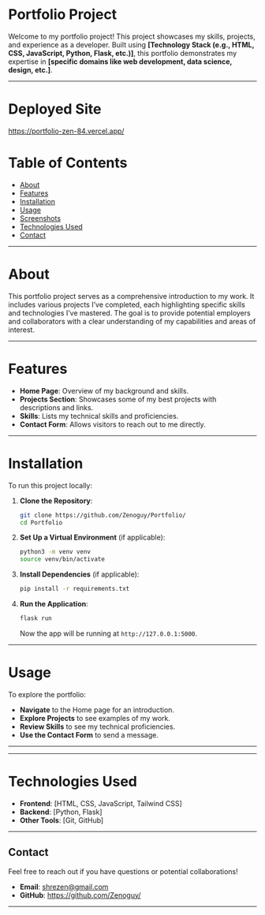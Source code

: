 

# Portfolio Project

Welcome to my portfolio project! This project showcases my skills, projects, and experience as a developer. Built using **[Technology Stack (e.g., HTML, CSS, JavaScript, Python, Flask, etc.)]**, this portfolio demonstrates my expertise in **[specific domains like web development, data science, design, etc.]**.

---

# Deployed Site
https://portfolio-zen-84.vercel.app/

# Table of Contents

- [About](#about)
- [Features](#features)
- [Installation](#installation)
- [Usage](#usage)
- [Screenshots](#screenshots)
- [Technologies Used](#technologies-used)
- [Contact](#contact)

---

# About

This portfolio project serves as a comprehensive introduction to my work. It includes various projects I’ve completed, each highlighting specific skills and technologies I’ve mastered. The goal is to provide potential employers and collaborators with a clear understanding of my capabilities and areas of interest.

---

# Features

- **Home Page**: Overview of my background and skills.
- **Projects Section**: Showcases some of my best projects with descriptions and links.
- **Skills**: Lists my technical skills and proficiencies.
- **Contact Form**: Allows visitors to reach out to me directly.

---

# Installation

To run this project locally:

1. **Clone the Repository**:
   ```bash
   git clone https://github.com/Zenoguy/Portfolio/
   cd Portfolio
   ```

2. **Set Up a Virtual Environment** (if applicable):
   ```bash
   python3 -m venv venv
   source venv/bin/activate
   ```

3. **Install Dependencies** (if applicable):
   ```bash
   pip install -r requirements.txt
   ```

4. **Run the Application**:
   ```bash
   flask run
   ```

   Now the app will be running at `http://127.0.0.1:5000`.

---

# Usage

To explore the portfolio:

- **Navigate** to the Home page for an introduction.
- **Explore Projects** to see examples of my work.
- **Review Skills** to see my technical proficiencies.
- **Use the Contact Form** to send a message.

---


---

# Technologies Used

- **Frontend**: [HTML, CSS, JavaScript, Tailwind CSS]
- **Backend**: [Python, Flask]
- **Other Tools**: [Git, GitHub]

---

## Contact

Feel free to reach out if you have questions or potential collaborations!

- **Email**: shrezen@gmail.com
- **GitHub**: https://github.com/Zenoguy/

---

